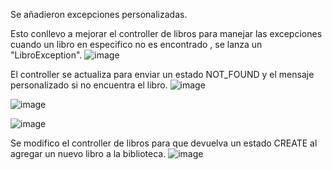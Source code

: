 Se añadieron excepciones personalizadas.

Esto conllevo a mejorar el controller de libros para manejar las excepciones cuando un libro en especifico no es encontrado , 
se lanza un "LibroException".
![image](https://github.com/VallejoAndres/Libro-API-con-Exceptions/assets/170279887/0fe0e21a-6374-4125-a19c-37b946a2136d)

El controller se actualiza para enviar un estado NOT_FOUND y el mensaje personalizado si no encuentra el libro.
![image](https://github.com/VallejoAndres/Libro-API-con-Exceptions/assets/170279887/b1a1d1f0-01cc-42cd-bbf1-9f59e82ef4b0)

![image](https://github.com/VallejoAndres/Libro-API-con-Exceptions/assets/170279887/6c728c5d-071d-4844-9f40-3457bcd6b63c)

![image](https://github.com/VallejoAndres/Libro-API-con-Exceptions/assets/170279887/65635bbc-27cb-4ce5-a048-12e9accf04ed)

Se modifico el controller de libros para que devuelva un estado CREATE al agregar un nuevo libro a la biblioteca.
![image](https://github.com/VallejoAndres/Libro-API-con-Exceptions/assets/170279887/3ef59bf3-06ce-4ecd-9266-4850c1bfa6f2)
